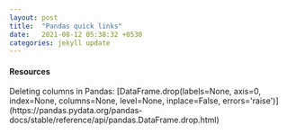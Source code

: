 ```yaml
---
layout: post
title:  "Pandas quick links"
date:   2021-08-12 05:38:32 +0530
categories: jekyll update
---
```


<h4>Resources</h4>
Deleting columns in Pandas: [DataFrame.drop(labels=None, axis=0, index=None, columns=None, level=None, inplace=False, errors='raise')](https://pandas.pydata.org/pandas-docs/stable/reference/api/pandas.DataFrame.drop.html)
